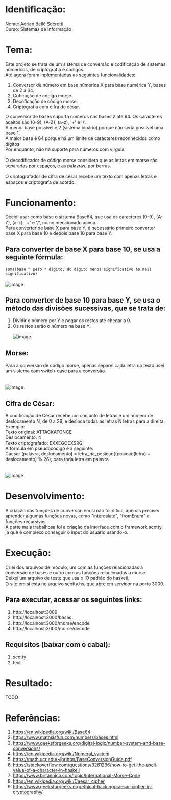 # Identificação:
Nome: Adrian Bellé Secretti <br>
Curso: Sistemas de Informação

# Tema:
Este projeto se trata de um sistema de conversão e codificação de sistemas númericos, de criptografia e códigos. <br>
Até agora foram inplementadas as seguintes funcionalidades: <br>
1. Conversor de número em base númerica X para base numérica Y, bases de 2 a 64.
2. Coficação de código morse.
3. Decoficação de código morse.
4. Criptografia com cifra de césar.

O conversor de bases suporta números nas bases 2 até 64. Os caracteres aceitos são (0-9), (A-Z), (a-z), '+' e '/'. <br>
A menor base possível é 2 (sistema binário) porque não seria possível uma base 1. <br>
A maior base é 64 porque há um limite de caracteres reconhecidos como dígitos. <br>
Por enquanto, não há suporte para números com vírgula. <br>
<br>
O decodificador de código morse considera que as letras em morse são separadas por espaços, e as palavras, por barras. <br>
<br>
O criptografador de cifra de césar recebe um texto com apenas letras e espaços e criptografa de acordo. <br>

# Funcionamento:
Decidi usar como base o sistema Base64, que usa os caracteres (0-9), (A-Z), (a-z), '+' e '/', como mencionado acima. <br>
Para converter de base X para base Y, é necessário primeiro converter base X para base 10 e depois base 10 para base Y. <br>

## Para converter de base X para base 10, se usa a seguinte fórmula:
```soma(base ^ peso * dígito; do dígito menos significativo ao mais significativo)```
<br> <br>
![image](https://wikimedia.org/api/rest_v1/media/math/render/svg/ed875ba981decb322a05335f7efdb5490244d67f)

## Para converter de base 10 para base Y, se usa o método das divisões sucessivas, que se trata de:
1. Dividir o número por Y e pegar os restos até chegar a 0.
2. Os restos serão o número na base Y.
<br> <br>
![image](https://homework.study.com/cimages/multimages/16/capture14204776639827140608.png)

## Morse:
Para a conversão de código morse, apenas separei cada letra do texto usei um sistema com switch-case para a conversão. <br>
<br> <br>
![image](https://images.sampletemplates.com/wp-content/uploads/2015/05/12144219/Morse-Code-Chart-to-Download.jpg)

## Cifra de César:
A codificação de César recebe um conjunto de letras e um número de deslocamento N, de 0 a 26, e desloca todas as letras N letras para a direita. Exemplo: <br>
Texto original: ATTACKATONCE <br>
Deslocamento: 4 <br>
Texto criptografado: EXXEGOEXSRGI <br>
A fórmula em pseudocódigo é a seguinte: <br>
Caesar (palavra, deslocamento) = letra_na_posicao((posicao(letra) + deslocamento) % 26); para toda letra em palavra <br>
<br><br>
![image](https://media.geeksforgeeks.org/wp-content/uploads/ceaserCipher.png)

# Desenvolvimento:
A criação das funções de conversão em si não foi difícil, apenas precisei aprender algumas funções novas, como "intercalate", "fromEnum" e funções recursivas. <br>
A parte mais trabalhosa foi a criação da interface com o framework scotty, já que é complexo conseguir o input do usuário usando-o.

# Execução:
Criei dos arquivos de módulo, um com as funções relacionadas à conversão de bases e outro com as funções relacionadas a morse. <br>
Deixei um arquivo de teste que usa o IO padrão do haskell. <br>
O site em si está no arquivo scotty.hs, que abre em servidor na porta 3000. <br>
## Para executar, acessar os seguintes links:
1. http://localhost:3000
2. http://localhost:3000/bases
3. http://localhost:3000/morse/encode
4. http://localhost:3000/morse/decode

## Requisitos (baixar com o cabal):
1. scotty
2. text

# Resultado:
TODO

# Referências:
1. https://en.wikipedia.org/wiki/Base64
2. https://www.mathsisfun.com/numbers/bases.html
3. https://www.geeksforgeeks.org/digital-logic/number-system-and-base-conversions/
4. https://en.wikipedia.org/wiki/Numeral_system
5. https://math.ucr.edu/~jbritton/BaseConversionGuide.pdf
6. https://stackoverflow.com/questions/3261236/how-to-get-the-ascii-value-of-a-character-in-haskell
7. https://www.britannica.com/topic/International-Morse-Code
8. https://en.wikipedia.org/wiki/Caesar_cipher
9. https://www.geeksforgeeks.org/ethical-hacking/caesar-cipher-in-cryptography/